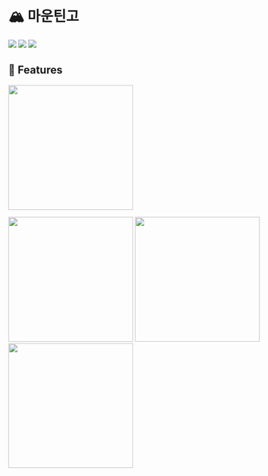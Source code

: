 # 🏔 마운틴고
<img src="https://img.shields.io/badge/Expo-000020?style=flat&logo=Expo&logoColor=white"/> <img src="https://img.shields.io/badge/React-61DAFB?style=flat&logo=React&logoColor=black"/> <img src="https://img.shields.io/badge/Redux-764ABC?style=flat&logo=Redux&logoColor=white"/>


## 📝 Features
<kbd><img src="https://user-images.githubusercontent.com/7158623/215306192-849fad4d-87cc-4221-82a4-e15c20b3b2c7.jpg" width="250"></kbd>

<img src="https://user-images.githubusercontent.com/7158623/215306198-88a4f490-488f-47ce-a108-cb08a8ac0793.jpg" width="250" style="border-width:1px;border-color:'red'"> <img src="https://user-images.githubusercontent.com/7158623/215306200-523282af-7217-491b-b31b-9cb2879add6a.jpg" width="250"> <img src="https://user-images.githubusercontent.com/7158623/215306202-c92eb9a8-d46f-4471-acb0-cc56dcb8a328.jpg" width="250">

